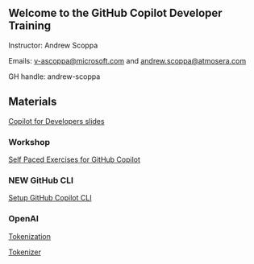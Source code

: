 ## Welcome to the GitHub Copilot Developer Training

Instructor: Andrew Scoppa

Emails: v-ascoppa@microsoft.com and andrew.scoppa@atmosera.com

GH handle:  andrew-scoppa

## Materials

[Copilot for Developers slides](https://github.com/user-attachments/files/15839182/en-v2-github-copilot-developer.pdf)

### Workshop

[Self Paced Exercises for GitHub Copilot](https://github.com/Atmosera-CoPilot-Dev/self-paced)

### NEW GitHub CLI

[Setup GitHub Copilot CLI](https://docs.github.com/en/copilot/github-copilot-in-the-cli/setting-up-github-copilot-in-the-cli)

### OpenAI

[Tokenization](https://microsoft.github.io/Workshop-Interact-with-OpenAI-models/tokenization)

[Tokenizer](https://platform.openai.com/tokenizer)
















